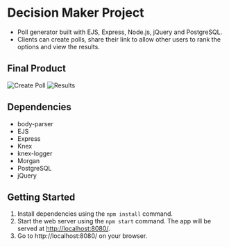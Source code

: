 # Decision Maker Project

* Poll generator built with EJS, Express, Node.js, jQuery and PostgreSQL. 
* Clients can create polls, share their link to allow other users to rank the options and view the results.

## Final Product
![Create Poll](https://i.imgur.com/lKs8K9v.gif)
![Results](https://i.imgur.com/J59GLW4.gif)
## Dependencies

* body-parser
* EJS
* Express
* Knex
* knex-logger
* Morgan
* PostgreSQL
* jQuery

## Getting Started

1. Install dependencies using the `npm install` command.
2. Start the web server using the `npm start` command. The app will be served at <http://localhost:8080/>.
3. Go to http://localhost:8080/ on your browser.

